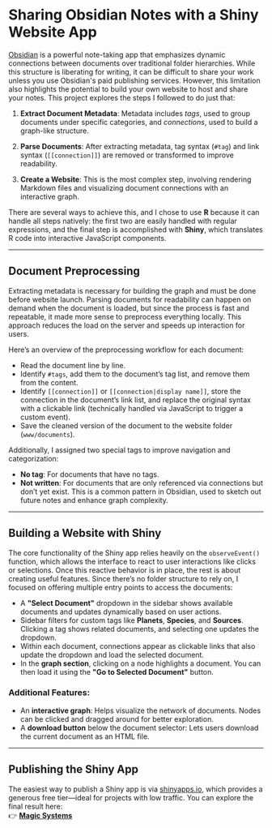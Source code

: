 # Sharing Obsidian Notes with a Shiny Website App

[Obsidian](https://obsidian.md) is a powerful note-taking app that emphasizes dynamic connections between documents over traditional folder hierarchies. While this structure is liberating for writing, it can be difficult to share your work unless you use Obsidian's paid publishing services. However, this limitation also highlights the potential to build your own website to host and share your notes. This project explores the steps I followed to do just that:

1. **Extract Document Metadata**: Metadata includes *tags*, used to group documents under specific categories, and *connections*, used to build a graph-like structure.

2. **Parse Documents**: After extracting metadata, tag syntax (`#tag`) and link syntax (`[[connection]]`) are removed or transformed to improve readability.

3. **Create a Website**: This is the most complex step, involving rendering Markdown files and visualizing document connections with an interactive graph.

There are several ways to achieve this, and I chose to use **R** because it can handle all steps natively: the first two are easily handled with regular expressions, and the final step is accomplished with **Shiny**, which translates R code into interactive JavaScript components.

---

## Document Preprocessing

Extracting metadata is necessary for building the graph and must be done before website launch. Parsing documents for readability can happen on demand when the document is loaded, but since the process is fast and repeatable, it made more sense to preprocess everything locally. This approach reduces the load on the server and speeds up interaction for users.

Here’s an overview of the preprocessing workflow for each document:

- Read the document line by line.
- Identify `#tags`, add them to the document’s tag list, and remove them from the content.
- Identify `[[connection]]` or `[[connection|display name]]`, store the connection in the document’s link list, and replace the original syntax with a clickable link (technically handled via JavaScript to trigger a custom event).
- Save the cleaned version of the document to the website folder (`www/documents`).

Additionally, I assigned two special tags to improve navigation and categorization:

- **No tag**: For documents that have no tags.
- **Not written**: For documents that are only referenced via connections but don’t yet exist. This is a common pattern in Obsidian, used to sketch out future notes and enhance graph complexity.

---

## Building a Website with Shiny

The core functionality of the Shiny app relies heavily on the `observeEvent()` function, which allows the interface to react to user interactions like clicks or selections. Once this reactive behavior is in place, the rest is about creating useful features. Since there’s no folder structure to rely on, I focused on offering multiple entry points to access the documents:

- A **"Select Document"** dropdown in the sidebar shows available documents and updates dynamically based on user actions.
- Sidebar filters for custom tags like **Planets**, **Species**, and **Sources**. Clicking a tag shows related documents, and selecting one updates the dropdown.
- Within each document, connections appear as clickable links that also update the dropdown and load the selected document.
- In the **graph section**, clicking on a node highlights a document. You can then load it using the **"Go to Selected Document"** button.

### Additional Features:

- An **interactive graph**: Helps visualize the network of documents. Nodes can be clicked and dragged around for better exploration.
- A **download button** below the document selector: Lets users download the current document as an HTML file.

---

## Publishing the Shiny App

The easiest way to publish a Shiny app is via [shinyapps.io](https://www.shinyapps.io/), which provides a generous free tier—ideal for projects with low traffic. You can explore the final result here:  
👉 [**Magic Systems**](https://domingopc.shinyapps.io/magic_system__Domingo/)
